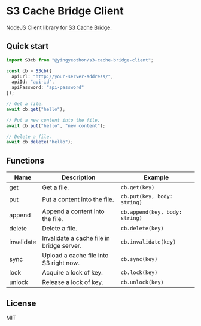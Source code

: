 # S3 Cache Bridge Client

NodeJS Client library for [S3 Cache Bridge](https://github.com/lacti/s3-cache-bridge).

## Quick start

```typescript
import S3cb from "@yingyeothon/s3-cache-bridge-client";

const cb = S3cb({
  apiUrl: "http://your-server-address/",
  apiId: "api-id",
  apiPassword: "api-password"
});

// Get a file.
await cb.get("hello");

// Put a new content into the file.
await cb.put("hello", "new content");

// Delete a file.
await cb.delete("hello");
```

## Functions

| Name       | Description                               | Example                        |
| ---------- | ----------------------------------------- | ------------------------------ |
| get        | Get a file.                               | `cb.get(key)`                  |
| put        | Put a content into the file.              | `cb.put(key, body: string)`    |
| append     | Append a content into the file.           | `cb.append(key, body: string)` |
| delete     | Delete a file.                            | `cb.delete(key)`               |
| invalidate | Invalidate a cache file in bridge server. | `cb.invalidate(key)`           |
| sync       | Upload a cache file into S3 right now.    | `cb.sync(key)`                 |
| lock       | Acquire a lock of key.                    | `cb.lock(key)`                 |
| unlock     | Release a lock of key.                    | `cb.unlock(key)`               |

## License

MIT
